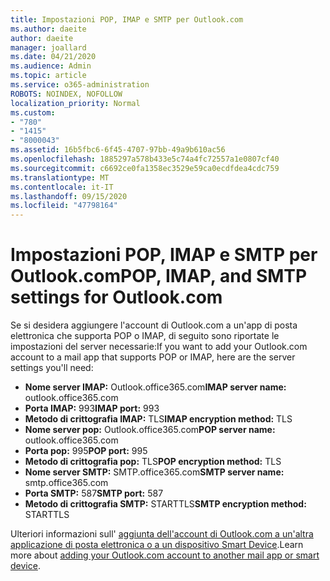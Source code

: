 ```yaml
---
title: Impostazioni POP, IMAP e SMTP per Outlook.com
ms.author: daeite
author: daeite
manager: joallard
ms.date: 04/21/2020
ms.audience: Admin
ms.topic: article
ms.service: o365-administration
ROBOTS: NOINDEX, NOFOLLOW
localization_priority: Normal
ms.custom:
- "780"
- "1415"
- "8000043"
ms.assetid: 16b5fbc6-6f45-4707-97bb-49a9b610ac56
ms.openlocfilehash: 1885297a578b433e5c74a4fc72557a1e0807cf40
ms.sourcegitcommit: c6692ce0fa1358ec3529e59ca0ecdfdea4cdc759
ms.translationtype: MT
ms.contentlocale: it-IT
ms.lasthandoff: 09/15/2020
ms.locfileid: "47798164"
---
```

# <a name="pop-imap-and-smtp-settings-for-outlookcom"></a><span data-ttu-id="1a0fe-102">Impostazioni POP, IMAP e SMTP per Outlook.com</span><span class="sxs-lookup"><span data-stu-id="1a0fe-102">POP, IMAP, and SMTP settings for Outlook.com</span></span>

<span data-ttu-id="1a0fe-103">Se si desidera aggiungere l'account di Outlook.com a un'app di posta elettronica che supporta POP o IMAP, di seguito sono riportate le impostazioni del server necessarie:</span><span class="sxs-lookup"><span data-stu-id="1a0fe-103">If you want to add your Outlook.com account to a mail app that supports POP or IMAP, here are the server settings you'll need:</span></span>
  
- <span data-ttu-id="1a0fe-104">**Nome server IMAP:** Outlook.office365.com</span><span class="sxs-lookup"><span data-stu-id="1a0fe-104">**IMAP server name:** outlook.office365.com</span></span>
- <span data-ttu-id="1a0fe-105">**Porta IMAP:** 993</span><span class="sxs-lookup"><span data-stu-id="1a0fe-105">**IMAP port:** 993</span></span>
- <span data-ttu-id="1a0fe-106">**Metodo di crittografia IMAP:** TLS</span><span class="sxs-lookup"><span data-stu-id="1a0fe-106">**IMAP encryption method:** TLS</span></span>
- <span data-ttu-id="1a0fe-107">**Nome server pop:** Outlook.office365.com</span><span class="sxs-lookup"><span data-stu-id="1a0fe-107">**POP server name:** outlook.office365.com</span></span>  
- <span data-ttu-id="1a0fe-108">**Porta pop:** 995</span><span class="sxs-lookup"><span data-stu-id="1a0fe-108">**POP port:** 995</span></span>  
- <span data-ttu-id="1a0fe-109">**Metodo di crittografia pop:** TLS</span><span class="sxs-lookup"><span data-stu-id="1a0fe-109">**POP encryption method:** TLS</span></span>  
- <span data-ttu-id="1a0fe-110">**Nome server SMTP:** SMTP.office365.com</span><span class="sxs-lookup"><span data-stu-id="1a0fe-110">**SMTP server name:** smtp.office365.com</span></span>
- <span data-ttu-id="1a0fe-111">**Porta SMTP:** 587</span><span class="sxs-lookup"><span data-stu-id="1a0fe-111">**SMTP port:** 587</span></span>
- <span data-ttu-id="1a0fe-112">**Metodo di crittografia SMTP:** STARTTLS</span><span class="sxs-lookup"><span data-stu-id="1a0fe-112">**SMTP encryption method:** STARTTLS</span></span>

<span data-ttu-id="1a0fe-113">Ulteriori informazioni sull' [aggiunta dell'account di Outlook.com a un'altra applicazione di posta elettronica o a un dispositivo Smart Device](https://support.office.com/article/73f3b178-0009-41ae-aab1-87b80fa94970?wt.mc_id=Office_Outlook_com_Alchemy).</span><span class="sxs-lookup"><span data-stu-id="1a0fe-113">Learn more about [adding your Outlook.com account to another mail app or smart device](https://support.office.com/article/73f3b178-0009-41ae-aab1-87b80fa94970?wt.mc_id=Office_Outlook_com_Alchemy).</span></span>